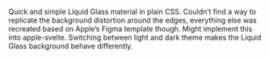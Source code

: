 Quick and simple Liquid Glass material in plain CSS. Couldn’t find a way to replicate the background distortion around the edges, everything else was recreated based on Apple’s Figma template though. Might implement this into apple-svelte.
Switching between light and dark theme makes the Liquid Glass background behave differently.

